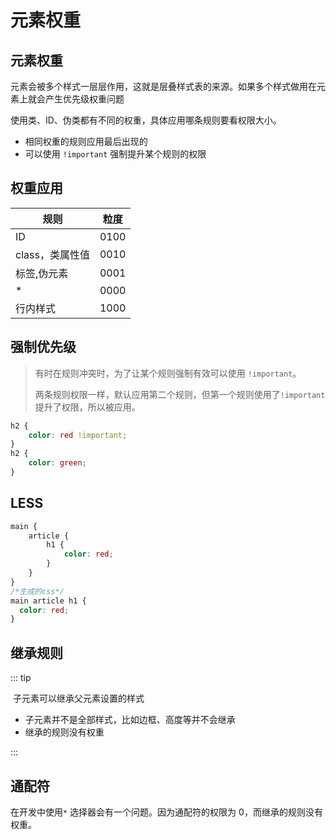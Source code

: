 # 元素权重

## 元素权重

元素会被多个样式一层层作用，这就是层叠样式表的来源。如果多个样式做用在元素上就会产生优先级权重问题

使用类、ID、伪类都有不同的权重，具体应用哪条规则要看权限大小。

- 相同权重的规则应用最后出现的
- 可以使用 `!important` 强制提升某个规则的权限

## 权重应用

| 规则            | 粒度 |
| --------------- | ---- |
| ID              | 0100 |
| class，类属性值 | 0010 |
| 标签,伪元素     | 0001 |
| *               | 0000 |
| 行内样式        | 1000 |

## 强制优先级

> 有时在规则冲突时，为了让某个规则强制有效可以使用 `!important`。
>
> 两条规则权限一样，默认应用第二个规则，但第一个规则使用了`!important` 提升了权限，所以被应用。

```css
h2 {
    color: red !important;
}
h2 {
    color: green;
}
```

## LESS

```css
main {
    article {
        h1 {
            color: red;
        }
    }
}
/*生成的css*/
main article h1 {
  color: red;
}
```

## 继承规则

::: tip

​	子元素可以继承父元素设置的样式

- 子元素并不是全部样式，比如边框、高度等并不会继承
- 继承的规则没有权重

:::

## 通配符

在开发中使用`*` 选择器会有一个问题。因为通配符的权限为 0，而继承的规则没有权重。